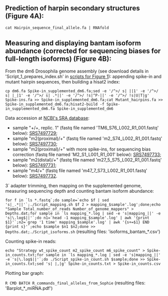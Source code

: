 ## Prediction of harpin secondary structures (Figure 4A): ##

``cat Hairpin_sequence_final_allele.fa | RNAfold``

## Measuring and displaying bantam isoform abundance (corrected for sequencing biases for full-length isoforms) (Figure 4B): ##

From the dm6 Drosophila genome assembly (see download details in 'Script_1_prepares_index.sh' in [scripts for Figure 1](https://github.com/HKeyHKey/Busseau_et_al_2023/tree/main/Figure_1)): appending spike-in and mutant hairpin sequences, then building a hisat2 index:

``cp dm6.fa Spike-in_supplemented_dm6.fa;sed -e '/^>/ s| ||1' -e '/^>/ s| |_|1' -e '/^>/ s| .*||' -e '/^>/ !s|^P-||' -e '/^>/ !s|U|T|g' Spike-ins.fa >> Spike-in_supplemented_dm6.fa;cat Mutant_hairpins.fa >> Spike-in_supplemented_dm6.fa;hisat2-build -f Spike-in_supplemented_dm6.fa Spike-in_supplemented_dm6``

Data accession at [NCBI's SRA database](https://www.ncbi.nlm.nih.gov/sra):
* sample "+/+, replic. 1" (fastq file named 'TM6_S76_L002_R1_001.fastq' below): [SRS7497729](https://www.ncbi.nlm.nih.gov/biosample/16402109);
* sample "m2(proximal)/+" (fastq file named 'm2_S74_L002_R1_001.fastq' below): [SRS7497730](https://www.ncbi.nlm.nih.gov/biosample/16402110);
* sample "m2(proximal)/+" with more spike-ins, for sequencing bias correction (fastq file named 'M2_S1_L001_R1_001' below): [SRS7497733](https://www.ncbi.nlm.nih.gov/biosample/16402113);
* sample "m2(distal)/+" (fastq file named 'm27_5_S75_L002_R1_001.fastq' below): [SRS7497731](https://www.ncbi.nlm.nih.gov/biosample/16402111);
* sample "m4/+" (fastq file named 'm47_7_S73_L002_R1_001.fastq' below): [SRS7497732](https://www.ncbi.nlm.nih.gov/biosample/16402112).


3´ adapter trimming, then mapping on the supplemented genome, measuring sequencing depth and counting bantam isoform abundance:

``for f in `ls *.fastq`;do sample=`echo $f | sed 's|_.*||'`;./Script_mapping.sh $f 2 > mapping_$sample'.log';done;echo "Sample Total_number_of_reads Number_of_genome_mappers" > Depths.dat;for sample in `ls mapping_*.log | sed -e 's|mapping_||' -e 's|\.log$||'`;do n1=`head -1 mapping_$sample'.log' | awk '{print $1}'`;n2=`grep '1 time' mapping_$sample'.log' | awk '{s+=$1} END {print s}'`;echo $sample $n1 $n2;done >> Depths.dat;./Script_isoforms.sh``
(resulting files: 'isoforms\_bantam\_\*.csv')

Counting spike-in reads:

``echo "Strategy wt_spike_count m2_spike_count m6_spike_count" > Spike-in_counts.txt;for sample in `ls mapping_*.log | sed -e 's|mapping_||' -e 's|\.log$||'`;do ./Script_spike-in_count.sh $sample;done >> Spike-in_counts.txt;sed 's| |,|g' Spike-in_counts.txt > Spike-in_counts.csv``

Plotting bar graph:

``R CMD BATCH R_commands_final_alleles_from_Sophie``
(resulting files: 'Barplot\_\*\_miRNA.pdf')
